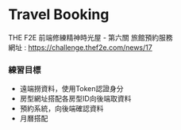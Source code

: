 # Travel Booking
THE F2E 前端修練精神時光屋 - 第六關 旅館預約服務\
網址 : https://challenge.thef2e.com/news/17

### **練習目標**  
- 遠端撈資料，使用Token認證身分
- 房型網址搭配各房型ID向後端取資料
- 預約系統，向後端確認資料
- 月曆搭配